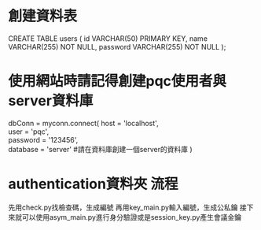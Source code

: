 # 創建資料表
CREATE TABLE users (
    id VARCHAR(50) PRIMARY KEY,
    name VARCHAR(255) NOT NULL,
    password VARCHAR(255) NOT NULL
);

# 使用網站時請記得創建pqc使用者與server資料庫
dbConn = myconn.connect(
    host = 'localhost',   
    user = 'pqc',         
    password = '123456',  
    database = 'server'   #請在資料庫創建一個server的資料庫
)

# authentication資料夾 流程
先用check.py找檢查碼，生成編號
再用key_main.py輸入編號，生成公私鑰
接下來就可以使用asym_main.py進行身分驗證或是session_key.py產生會議金鑰
